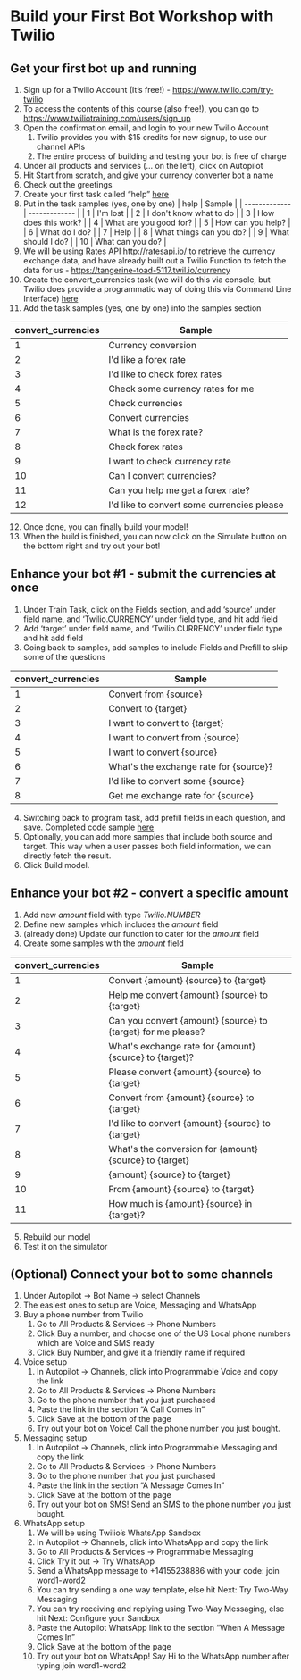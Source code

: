 # Build your First Bot Workshop with Twilio

## Get your first bot up and running

1. Sign up for a Twilio Account (It’s free!) - https://www.twilio.com/try-twilio
2. To access the contents of this course (also free!), you can go to https://www.twiliotraining.com/users/sign_up
3. Open the confirmation email, and login to your new Twilio Account
    1. Twilio provides you with $15 credits for new signup, to use our channel APIs
    2. The entire process of building and testing your bot is free of charge
4. Under all products and services (... on the left), click on Autopilot
5. Hit Start from scratch, and give your currency converter bot a name
6. Check out the greetings 
7. Create your first task called “help” [here](https://github.com/kslamet/build-a-bot-with-twilio/blob/master/help.json)
8. Put in the task samples (yes, one by one)
| help  | Sample |
| ------------- | ------------- |
| 1 | I'm lost  |
| 2 | I don't know what to do |
| 3 | How does this work? |
| 4 | What are you good for? |
| 5 | How can you help? |
| 6 | What do I do? |
| 7 | Help |
| 8 | What things can you do? |
| 9 | What should I do? |
| 10 | What can you do? |
9. We will be using Rates API http://ratesapi.io/ to retrieve the currency exchange data, and have already built out a Twilio Function to fetch the data for us - https://tangerine-toad-5117.twil.io/currency
10. Create the convert_currencies task (we will do this via console, but Twilio does provide a programmatic way of doing this via Command Line Interface) [here](https://github.com/kslamet/build-a-bot-with-twilio/blob/master/convert_currencies_v1.json)
11. Add the task samples (yes, one by one) into the samples section

| convert_currencies  | Sample |
| ------------- | ------------- |
| 1 | Currency conversion |
| 2 | I'd like a forex rate |
| 3 | I'd like to check forex rates |
| 4 | Check some currency rates for me |
| 5 | Check currencies |
| 6 | Convert currencies |
| 7 | What is the forex rate? |
| 8 | Check forex rates |
| 9 | I want to check currency rate |
| 10 | Can I convert currencies? |
| 11 | Can you help me get a forex rate? |
| 12 | I'd like to convert some currencies please |
12. Once done, you can finally build your model!
13. When the build is finished, you can now click on the Simulate button on the bottom right and try out your bot!

## Enhance your bot #1 - submit the currencies at once

1. Under Train Task, click on the Fields section, and add ‘source’ under field name, and ‘Twilio.CURRENCY’ under field type, and hit add field
2. Add ‘target’ under field name, and ‘Twilio.CURRENCY’ under field type and hit add field
3. Going back to samples, add samples to include Fields and Prefill to skip some of the questions

| convert_currencies  | Sample |
| ------------- | ------------- |
| 1 | Convert from {source} |
| 2 | Convert to {target} |
| 3 | I want to convert to {target} |
| 4 | I want to convert from {source} |
| 5 | I want to convert {source} |
| 6 | What's the exchange rate for {source}? |
| 7 | I'd like to convert some {source} |
| 8 | Get me exchange rate for {source} |
4. Switching back to program task, add prefill fields in each question, and save. Completed code sample [here](https://github.com/kslamet/build-a-bot-with-twilio/blob/master/convert_currencies_v2.json)
5. Optionally, you can add more samples that include both source and target. This way when a user passes both field information, we can directly fetch the result.
6. Click Build model.

## Enhance your bot #2 - convert a specific amount

1. Add new *amount* field with type *Twilio.NUMBER*
2. Define new samples which includes the *amount* field
3. (already done) Update our function to cater for the *amount* field
4. Create some samples with the *amount* field

| convert_currencies  | Sample |
| ------------- | ------------- |
| 1 | Convert {amount} {source} to {target} |
| 2 | Help me convert {amount} {source} to {target} |
| 3 | Can you convert {amount} {source} to {target} for me please? |
| 4 | What's exchange rate for {amount} {source} to {target}? |
| 5 | Please convert {amount} {source} to {target} |
| 6 | Convert from {amount} {source} to {target} |
| 7 | I'd like to convert {amount} {source} to {target} |
| 8 | What's the conversion for {amount} {source} to {target} |
| 9 | {amount} {source} to {target} |
| 10 | From {amount} {source} to {target} |
| 11 | How much is {amount} {source} in {target}? |
5. Rebuild our model
6. Test it on the simulator

## (Optional) Connect your bot to some channels

1. Under Autopilot → Bot Name → select Channels
2. The easiest ones to setup are Voice, Messaging and WhatsApp
3. Buy a phone number from Twilio
    1. Go to All Products & Services → Phone Numbers
    2. Click Buy a number, and choose one of the US Local phone numbers which are Voice and SMS ready
    3. Click Buy Number, and give it a friendly name if required
4. Voice setup
    1. In Autopilot → Channels, click into Programmable Voice and copy the link
    2. Go to All Products & Services → Phone Numbers
    3. Go to the phone number that you just purchased
    4. Paste the link in the section “A Call Comes In”
    5. Click Save at the bottom of the page
    6. Try out your bot on Voice! Call the phone number you just bought.
5. Messaging setup
    1. In Autopilot → Channels, click into Programmable Messaging and copy the link
    2. Go to All Products & Services → Phone Numbers
    3. Go to the phone number that you just purchased
    4. Paste the link in the section “A Message Comes In”
    5. Click Save at the bottom of the page
    6. Try out your bot on SMS! Send an SMS to the phone number you just bought.
6. WhatsApp setup
    1. We will be using Twilio’s WhatsApp Sandbox
    2. In Autopilot → Channels, click into WhatsApp and copy the link
    3. Go to All Products & Services → Programmable Messaging
    4. Click Try it out → Try WhatsApp
    5. Send a WhatsApp message to +14155238886 with your code: join word1-word2
    6. You can try sending a one way template, else hit Next: Try Two-Way Messaging
    7. You can try receiving and replying using Two-Way Messaging, else hit Next: Configure your Sandbox
    8. Paste the Autopilot WhatsApp link to the section “When A Message Comes In”
    9. Click Save at the bottom of the page
    10. Try out your bot on WhatsApp! Say Hi to the WhatsApp number after typing join word1-word2

